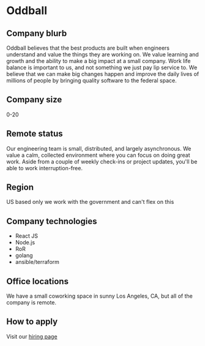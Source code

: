 # Oddball

## Company blurb

Oddball believes that the best products are built when engineers understand and value the things they are working on. We value learning and growth and the ability to make a big impact at a small company. Work life balance is important to us, and not something we just pay lip service to. We believe that we can make big changes happen and improve the daily lives of millions of people by bringing quality software to the federal space.

## Company size

0-20

## Remote status

Our engineering team is small, distributed, and largely asynchronous. We value a calm, collected environment where you can focus on doing great work. Aside from a couple of weekly check-ins or project updates, you'll be able to work interruption-free.

## Region

US based only we work with the government and can't flex on this

## Company technologies

* React JS
* Node.js
* RoR
* golang
* ansible/terraform

## Office locations
We have a small coworking space in sunny Los Angeles, CA, but all of the company is remote.


## How to apply

Visit our [hiring page](https://oddball.io/jobs)
